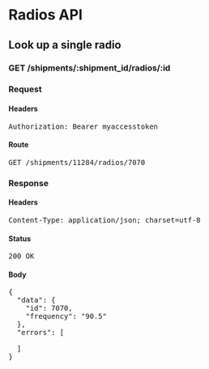 # Radios API

## Look up a single radio

### GET /shipments/:shipment_id/radios/:id
### Request

#### Headers

<pre>Authorization: Bearer myaccesstoken</pre>

#### Route

<pre>GET /shipments/11284/radios/7070</pre>

### Response

#### Headers

<pre>Content-Type: application/json; charset=utf-8</pre>

#### Status

<pre>200 OK</pre>

#### Body

<pre>{
  "data": {
    "id": 7070,
    "frequency": "90.5"
  },
  "errors": [

  ]
}</pre>
